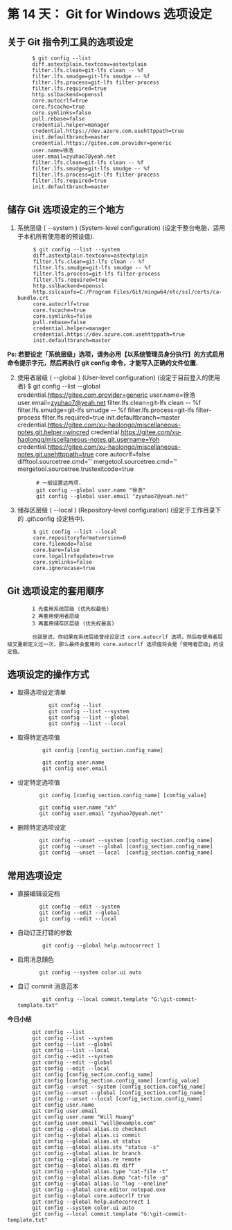 # 第 14 天： Git for Windows 选项设定

## 关于 Git 指令列工具的选项设定

            $ git config --list
            diff.astextplain.textconv=astextplain
            filter.lfs.clean=git-lfs clean -- %f
            filter.lfs.smudge=git-lfs smudge -- %f
            filter.lfs.process=git-lfs filter-process
            filter.lfs.required=true
            http.sslbackend=openssl
            core.autocrlf=true
            core.fscache=true
            core.symlinks=false
            pull.rebase=false
            credential.helper=manager
            credential.https://dev.azure.com.usehttppath=true
            init.defaultbranch=master
            credential.https://gitee.com.provider=generic
            user.name=徐浩
            user.email=zyuhao7@yeah.net
            filter.lfs.clean=git-lfs clean -- %f
            filter.lfs.smudge=git-lfs smudge -- %f
            filter.lfs.process=git-lfs filter-process
            filter.lfs.required=true
            init.defaultbranch=master

## 储存 Git 选项设定的三个地方
1. 系统层级 ( --system ) (System-level configuration) (设定于整台电脑，适用于本机所有使用者的预设值).

            $ git config --list --system
            diff.astextplain.textconv=astextplain
            filter.lfs.clean=git-lfs clean -- %f
            filter.lfs.smudge=git-lfs smudge -- %f
            filter.lfs.process=git-lfs filter-process
            filter.lfs.required=true
            http.sslbackend=openssl
            http.sslcainfo=C:/Program Files/Git/mingw64/etc/ssl/certs/ca-bundle.crt
            core.autocrlf=true
            core.fscache=true
            core.symlinks=false
            pull.rebase=false
            credential.helper=manager
            credential.https://dev.azure.com.usehttppath=true
            init.defaultbranch=master

**Ps:  若要设定「系统层级」选项，请务必用【以系统管理员身分执行】的方式启用命令提示字元，然后再执行 git config 命令，才能写入正确的文件位置.**

2. 使用者层级 ( --global ) (User-level configuration) (设定于目前登入的使用者)
            $ git config --list --global
            credential.https://gitee.com.provider=generic
            user.name=徐浩
            user.email=zyuhao7@yeah.net
            filter.lfs.clean=git-lfs clean -- %f
            filter.lfs.smudge=git-lfs smudge -- %f
            filter.lfs.process=git-lfs filter-process
            filter.lfs.required=true
            init.defaultbranch=master
            credential.https://gitee.com/xu-haolongq/miscellaneous-notes.git.helper=wincred
            credential.https://gitee.com/xu-haolongq/miscellaneous-notes.git.username=Yoh
            credential.https://gitee.com/xu-haolongq/miscellaneous-notes.git.usehttppath=true
            core.autocrlf=false
            difftool.sourcetree.cmd=''
            mergetool.sourcetree.cmd=''
            mergetool.sourcetree.trustexitcode=true

             # 一般设置这两项.
             git config --global user.name "徐浩"
             git config --global user.email "zyuhao7@yeah.net"

3. 储存区层级 ( --local ) (Repository-level configuration) (设定于工作目录下的 .git\config 设定档中).

            $ git config --list --local
            core.repositoryformatversion=0
            core.filemode=false
            core.bare=false
            core.logallrefupdates=true
            core.symlinks=false
            core.ignorecase=true

## Git 选项设定的套用顺序
            1 先套用系统层级 (优先权最低)
            2 再套用使用者层级
            3 再套用储存区层级 (优先权最高)

            也就是说，你如果在系统层级曾经设定过 core.autocrlf 选项，然后在使用者层级又重新定义过一次，那么最终会套用的 core.autocrlf 选项值将会是「使用者层级」的设定值。

## 选项设定的操作方式
* 取得选项设定清单

                git config --list
                git config --list --system
                git config --list --global
                git config --list --local
                
* 取得特定选项值

              git config [config_section.config_name]

              git config user.name
              git config user.email

* 设定特定选项值
  
             git config [config_section.config_name] [config_value]

             git config user.name "xh"
             git config user.email "zyuhao7@yeah.net"

* 删除特定选项设定

             git config --unset --system [config_section.config_name]
             git config --unset --global [config_section.config_name]
             git config --unset --local  [config_section.config_name]

## 常用选项设定
 * 直接编辑设定档

              git config --edit --system
              git config --edit --global
              git config --edit --local

* 自动订正打错的参数

              git config --global help.autocorrect 1

* 启用消息顏色

             git config --system color.ui auto

* 自订 commit 消息范本
  

              git config --local commit.template "G:\git-commit-template.txt"

**今日小结**

            git config --list
            git config --list --system
            git config --list --global
            git config --list --local
            git config --edit --system
            git config --edit --global
            git config --edit --local
            git config [config_section.config_name]
            git config [config_section.config_name] [config_value]
            git config --unset --system [config_section.config_name]
            git config --unset --global [config_section.config_name]
            git config --unset --local [config_section.config_name]
            git config user.name
            git config user.email
            git config user.name "Will Huang"
            git config user.email "will@example.com"
            git config --global alias.co checkout
            git config --global alias.ci commit
            git config --global alias.st status
            git config --global alias.sts "status -s"
            git config --global alias.br branch
            git config --global alias.re remote
            git config --global alias.di diff
            git config --global alias.type "cat-file -t"
            git config --global alias.dump "cat-file -p"
            git config --global alias.lo "log --oneline"
            git config --global core.editor notepad.exe
            git config --global core.autocrlf true
            git config --global help.autocorrect 1
            git config --system color.ui auto
            git config --local commit.template "G:\git-commit-template.txt"